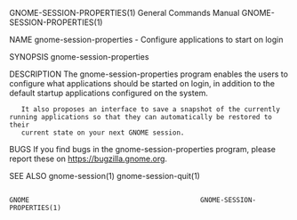 GNOME-SESSION-PROPERTIES(1)                                   General Commands Manual                                  GNOME-SESSION-PROPERTIES(1)

NAME
       gnome-session-properties - Configure applications to start on login

SYNOPSIS
       gnome-session-properties

DESCRIPTION
       The  gnome-session-properties  program  enables  the  users  to  configure what applications should be started on login, in addition to the
       default startup applications configured on the system.

       It also proposes an interface to save a snapshot of the currently running applications so that they can automatically be restored to  their
       current state on your next GNOME session.

BUGS
       If you find bugs in the gnome-session-properties program, please report these on https://bugzilla.gnome.org.

SEE ALSO
       gnome-session(1) gnome-session-quit(1)

                                                                       GNOME                                           GNOME-SESSION-PROPERTIES(1)
